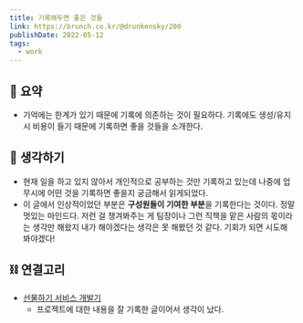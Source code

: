```yaml
---
title: 기록해두면 좋은 것들
link: https://brunch.co.kr/@drunkensky/200
publishDate: 2022-05-12
tags:
  - work
---
```


## 📝 요약

- 기억에는 한계가 있기 때문에 기록에 의존하는 것이 필요하다. 기록에도 생성/유지 시 비용이 들기 때문에 기록하면 좋을 것들을 소개한다.

## 🤔 생각하기

- 현재 일을 하고 있지 않아서 개인적으로 공부하는 것만 기록하고 있는데 나중에 업무시에 어떤 것을 기록하면 좋을지 궁금해서 읽게되었다.
- 이 글에서 인상적이었던 부분은 **구성원들이 기여한 부분**을 기록한다는 것이다. 정말 멋있는 마인드다. 저런 걸 챙겨봐주는 게 팀장이나 그런 직책을 맡은 사람의 몫이라는 생각만 해왔지 내가 해야겠다는 생각은 못 해봤던 것 같다. 기회가 되면 시도해 봐야겠다!

## ⛓️ 연결고리

- [선물하기 서비스 개발기](../Dev/development-of-a-gift-service.md)
  - 프로젝트에 대한 내용을 잘 기록한 글이어서 생각이 났다.
